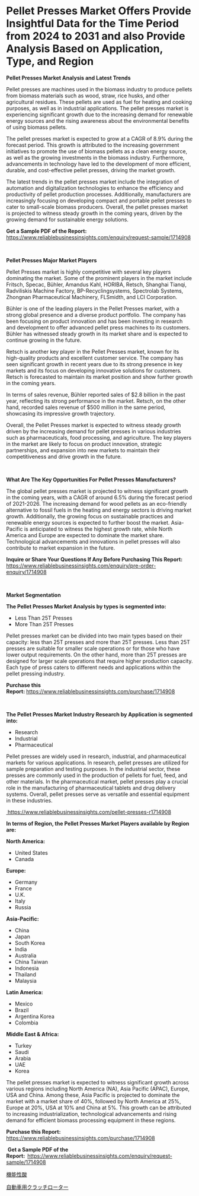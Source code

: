 <p><h1>Pellet Presses Market Offers Provide Insightful Data for the Time Period from 2024 to 2031 and also Provide Analysis Based on Application, Type, and Region</h1></p><p><strong>Pellet Presses Market Analysis and Latest Trends</strong></p>
<p><p>Pellet presses are machines used in the biomass industry to produce pellets from biomass materials such as wood, straw, rice husks, and other agricultural residues. These pellets are used as fuel for heating and cooking purposes, as well as in industrial applications. The pellet presses market is experiencing significant growth due to the increasing demand for renewable energy sources and the rising awareness about the environmental benefits of using biomass pellets.</p><p>The pellet presses market is expected to grow at a CAGR of 8.9% during the forecast period. This growth is attributed to the increasing government initiatives to promote the use of biomass pellets as a clean energy source, as well as the growing investments in the biomass industry. Furthermore, advancements in technology have led to the development of more efficient, durable, and cost-effective pellet presses, driving the market growth.</p><p>The latest trends in the pellet presses market include the integration of automation and digitalization technologies to enhance the efficiency and productivity of pellet production processes. Additionally, manufacturers are increasingly focusing on developing compact and portable pellet presses to cater to small-scale biomass producers. Overall, the pellet presses market is projected to witness steady growth in the coming years, driven by the growing demand for sustainable energy solutions.</p></p>
<p><strong>Get a Sample PDF of the Report:&nbsp;</strong> <a href="https://www.reliablebusinessinsights.com/enquiry/request-sample/1714908">https://www.reliablebusinessinsights.com/enquiry/request-sample/1714908</a></p>
<p>&nbsp;</p>
<p><strong>Pellet Presses Major Market Players</strong></p>
<p><p>Pellet Presses market is highly competitive with several key players dominating the market. Some of the prominent players in the market include Fritsch, Specac, Bühler, Amandus Kahl, HORIBA, Retsch, Shanghai Tianqi, Radviliskis Machine Factory, BP-Recyclingsystems, Spectrolab Systems, Zhongnan Pharmaceutical Machinery, FLSmidth, and LCI Corporation.</p><p>Bühler is one of the leading players in the Pellet Presses market, with a strong global presence and a diverse product portfolio. The company has been focusing on product innovation and has been investing in research and development to offer advanced pellet press machines to its customers. Bühler has witnessed steady growth in its market share and is expected to continue growing in the future.</p><p>Retsch is another key player in the Pellet Presses market, known for its high-quality products and excellent customer service. The company has seen significant growth in recent years due to its strong presence in key markets and its focus on developing innovative solutions for customers. Retsch is forecasted to maintain its market position and show further growth in the coming years.</p><p>In terms of sales revenue, Bühler reported sales of $2.8 billion in the past year, reflecting its strong performance in the market. Retsch, on the other hand, recorded sales revenue of $500 million in the same period, showcasing its impressive growth trajectory.</p><p>Overall, the Pellet Presses market is expected to witness steady growth driven by the increasing demand for pellet presses in various industries such as pharmaceuticals, food processing, and agriculture. The key players in the market are likely to focus on product innovation, strategic partnerships, and expansion into new markets to maintain their competitiveness and drive growth in the future.</p></p>
<p>&nbsp;</p>
<p><strong>What Are The Key Opportunities For Pellet Presses Manufacturers?</strong></p>
<p><p>The global pellet presses market is projected to witness significant growth in the coming years, with a CAGR of around 6.5% during the forecast period of 2021-2026. The increasing demand for wood pellets as an eco-friendly alternative to fossil fuels in the heating and energy sectors is driving market growth. Additionally, the growing focus on sustainable practices and renewable energy sources is expected to further boost the market. Asia-Pacific is anticipated to witness the highest growth rate, while North America and Europe are expected to dominate the market share. Technological advancements and innovations in pellet presses will also contribute to market expansion in the future.</p></p>
<p><strong>Inquire or Share Your Questions If Any Before Purchasing This Report:</strong> <a href="https://www.reliablebusinessinsights.com/enquiry/pre-order-enquiry/1714908">https://www.reliablebusinessinsights.com/enquiry/pre-order-enquiry/1714908</a></p>
<p>&nbsp;</p>
<p><strong>Market Segmentation</strong></p>
<p><strong>The Pellet Presses Market Analysis by types is segmented into:</strong></p>
<p><ul><li>Less Than 25T Presses</li><li>More Than 25T Presses</li></ul></p>
<p><p>Pellet presses market can be divided into two main types based on their capacity: less than 25T presses and more than 25T presses. Less than 25T presses are suitable for smaller scale operations or for those who have lower output requirements. On the other hand, more than 25T presses are designed for larger scale operations that require higher production capacity. Each type of press caters to different needs and applications within the pellet pressing industry.</p></p>
<p><strong>Purchase this Report:&nbsp;</strong><a href="https://www.reliablebusinessinsights.com/purchase/1714908">https://www.reliablebusinessinsights.com/purchase/1714908</a></p>
<p>&nbsp;</p>
<p><strong>The Pellet Presses Market Industry Research by Application is segmented into:</strong></p>
<p><ul><li>Research</li><li>Industrial</li><li>Pharmaceutical</li></ul></p>
<p><p>Pellet presses are widely used in research, industrial, and pharmaceutical markets for various applications. In research, pellet presses are utilized for sample preparation and testing purposes. In the industrial sector, these presses are commonly used in the production of pellets for fuel, feed, and other materials. In the pharmaceutical market, pellet presses play a crucial role in the manufacturing of pharmaceutical tablets and drug delivery systems. Overall, pellet presses serve as versatile and essential equipment in these industries.</p></p>
<p><a href="https://www.reliablebusinessinsights.com/pellet-presses-r1714908">&nbsp;https://www.reliablebusinessinsights.com/pellet-presses-r1714908</a></p>
<p><strong>In terms of Region, the Pellet Presses Market Players available by Region are:</strong></p>
<p>
    <p> <strong> North America: </strong>
        <ul>
            <li>United States</li>
            <li>Canada</li>
        </ul>
        </p> 
    <p> <strong> Europe: </strong>
        <ul>
            <li>Germany</li>
            <li>France</li>
            <li>U.K.</li>
            <li>Italy</li>
            <li>Russia</li>
        </ul>
        </p> 
    <p> <strong> Asia-Pacific: </strong>
        <ul>
            <li>China</li>
            <li>Japan</li>
            <li>South Korea</li>
            <li>India</li>
            <li>Australia</li>
            <li>China Taiwan</li>
            <li>Indonesia</li>
            <li>Thailand</li>
            <li>Malaysia</li>
        </ul>
        </p> 
    <p> <strong> Latin America: </strong>
        <ul>
            <li>Mexico</li>
            <li>Brazil</li>
            <li>Argentina Korea</li>
            <li>Colombia</li>
        </ul>
        </p> 
    <p> <strong> Middle East & Africa: </strong>
        <ul>
            <li>Turkey</li>
            <li>Saudi</li>
            <li>Arabia</li>
            <li>UAE</li>
            <li>Korea</li>
        </ul>
    </p>
    </p>
<p><p>The pellet presses market is expected to witness significant growth across various regions including North America (NA), Asia Pacific (APAC), Europe, USA and China. Among these, Asia Pacific is projected to dominate the market with a market share of 40%, followed by North America at 25%, Europe at 20%, USA at 10% and China at 5%. This growth can be attributed to increasing industrialization, technological advancements and rising demand for efficient biomass processing equipment in these regions.</p></p>
<p><strong>Purchase this Report: </strong><a href="https://www.reliablebusinessinsights.com/purchase/1714908">https://www.reliablebusinessinsights.com/purchase/1714908</a></p>
<p>&nbsp;<strong>Get a Sample PDF of the Report:&nbsp;&nbsp;</strong><a href="https://www.reliablebusinessinsights.com/enquiry/request-sample/1714908">https://www.reliablebusinessinsights.com/enquiry/request-sample/1714908</a></p>
<p><strong></strong></p>
<p><p><a href="https://medium.com/@addyserr7687/%E6%A9%9F%E8%83%BD%E6%80%A7%E9%85%B8%E5%B8%82%E5%A0%B4-2031%E5%B9%B4%E3%81%BE%E3%81%A7%E3%81%AE%E3%83%88%E3%83%AC%E3%83%B3%E3%83%89-%E4%BA%88%E6%B8%AC-%E7%AB%B6%E4%BA%89%E5%88%86%E6%9E%90-04baf994cb25">機能性酸</a></p><p><a href="https://medium.com/@teridactyl90/%E8%87%AA%E5%8B%95%E8%BB%8A%E3%82%AF%E3%83%A9%E3%83%83%E3%83%81%E3%83%AD%E3%83%BC%E3%82%BF%E3%83%BC%E3%83%9E%E3%83%BC%E3%82%B1%E3%83%83%E3%83%88%E3%81%AE%E5%B1%95%E6%9C%9B-%E6%A5%AD%E7%95%8C%E6%A6%82%E8%A6%81%E3%81%A8%E4%BA%88%E6%B8%AC-2024%E5%B9%B4%E3%81%8B%E3%82%892031%E5%B9%B4-39b963a4c97b">自動車用クラッチローター</a></p></p>